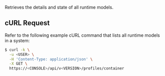 Retrieves the details and state of all runtime models.

## cURL Request

Refer to the following example cURL command that lists all runtime models in a system:

```bash
$ curl -k \
  -u <USER> \
  -H 'Content-Type: application/json' \
  -X GET \
  https://<CONSOLE>/api/v<VERSION>/profiles/container
```
